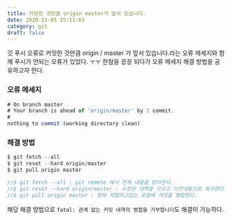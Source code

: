 ```yaml
---
title: 커밋한 것만큼 origin master가 앞서 있습니다.
date: 2020-11-05 15:11:63
category: git
draft: false
---
```


깃 푸시 오류로 커밋한 것만큼 origin / master 가 앞서 있습니다.라는 오류 메세지와 함께 푸시가 안되는 오류가 있었다. ㅜㅜ
한참을 끙끙 되다가 오류 메세지 해결 방법을 공유하고자 한다.

### 오류 메세지

```javascript
# On branch master
# Your branch is ahead of 'origin/master' by 1 commit.
#
nothing to commit (working directory clean)
```

### 해결 방법

```javascript
$ git fetch --all
$ git reset --hard origin/master
$ git pull origin master

//$ git fetch --all : git remote 에서 전체 내용을 받아온다.
//$ git reset --hard origin/master : 수정된 내역을 지우고 이전내용으로 복구한다.
//$ git pull origin master : 현재 작업하고있는 로컬에 커밋을 병합한다.
```

해당 해결 방법으로 `fatal: 관계 없는 커밋 내역의 병합을 거부합니다`도 해결이 가능하다.
